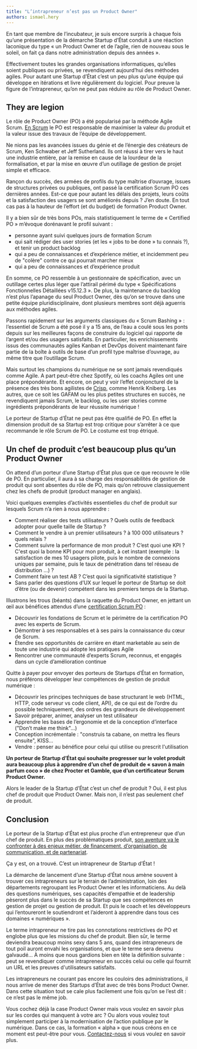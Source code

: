 ```yaml
---
title: "L’intrapreneur n’est pas un Product Owner"
authors: ismael.hery
---
```


En tant que membre de l’incubateur, je suis encore surpris à chaque fois qu’une présentation de la démarche Startup d’État conduit à une réaction laconique du type « un Product Owner et de l’agile, rien de nouveau sous le soleil, on fait ça dans notre administration depuis des années ».

Effectivement toutes les grandes organisations informatiques, qu’elles soient publiques ou privées, se revendiquent aujourd’hui des méthodes agiles. Pour autant une Startup d’État c’est un peu plus qu’une équipe qui développe en itérations et livre régulièrement du logiciel. Pour preuve la figure de l’intrapreneur, qu’on ne peut pas réduire au rôle de Product Owner.

<!--more-->

## They are legion

Le rôle de Product Owner (PO) a été popularisé par la méthode Agile Scrum. [En Scrum](https://www.scrumguides.org/scrum-guide.html#team-po) le PO est responsable de maximiser la valeur du produit et la valeur issue des travaux de l’équipe de développement.

Ne nions pas les avancées issues du génie et de l’énergie des créateurs de Scrum, Ken Schwaber et Jeff Sutherland. Ils ont réussi à tirer vers le haut une industrie entière, par la remise en cause de la lourdeur de la formalisation, et par la mise en œuvre d’un outillage de gestion de projet simple et efficace.

Rançon du succès, des armées de profils du type maîtrise d’ouvrage, issues de structures privées ou publiques, ont passé la certification Scrum PO ces dernières années. Est-ce que pour autant les délais des projets, leurs coûts et la satisfaction des usagers se sont améliorés depuis ? J’en doute. En tout cas pas à la hauteur de l’effort (et du budget) de formation Product Owner.

Il y a bien sûr de très bons POs, mais statistiquement le terme de « Certified PO » m’évoque dorénavant le profil suivant :

* personne ayant suivi quelques jours de formation Scrum
* qui sait rédiger des user stories (et les « jobs to be done » tu connais ?), et tenir un product backlog
* qui a peu de connaissances et d’expérience métier, et incidemment peu de "colère" contre ce qui pourrait marcher mieux 
* qui a peu de connaissances et d’expérience produit

En somme, ce PO ressemble à un gestionnaire de spécification, avec un outillage certes plus léger que l’attirail périmé du type « Spécifications Fonctionnelles Détaillées v15.12.3 ». De plus, la maintenance du backlog n’est plus l’apanage du seul Product Owner, dès qu’on se trouve dans une petite équipe pluridisciplinaire, dont plusieurs membres sont déjà aguerris aux méthodes agiles.

Passons rapidement sur les arguments classiques du « Scrum Bashing » : l’essentiel de Scrum a été posé il y a 15 ans, de l’eau a coulé sous les ponts depuis sur les meilleures façons de construire du logiciel qui rapporte de l’argent et/ou des usagers satisfaits. En particulier, les enrichissements issus des communautés agiles Kanban et DevOps doivent maintenant faire partie de la boîte à outils de base d’un profil type maîtrise d’ouvrage, au même titre que l’outillage Scrum.

Mais surtout les champions du numérique ne se sont jamais revendiqués comme Agile. A part peut-être chez Spotify, où les coachs Agiles ont une place prépondérante. Et encore, on peut y voir l’effet conjoncturel de la présence des très bons agilistes de [Crisp](http://dna.crisp.se/docs/index.html), comme Henrik Kniberg. Les autres, que ce soit les GAFAM ou les plus petites structures en succès, ne revendiquent jamais Scrum, le backlog, ou les user stories comme ingrédients prépondérants de leur réussite numérique !

Le porteur de Startup d’État ne peut pas être qualifié de PO. En effet la dimension produit de sa Startup est trop critique pour s’arrêter à ce que recommande le rôle Scrum de PO. Le costume est trop étriqué.

## Un chef de produit c’est beaucoup plus qu’un Product Owner

On attend d’un porteur d’une Startup d’État plus que ce que recouvre le rôle de PO. En particulier, il aura à sa charge des responsabilités de gestion de produit qui sont absentes du rôle de PO, mais qu’on retrouve classiquement chez les chefs de produit (product manager en anglais).

Voici quelques exemples d’activités essentielles du chef de produit sur lesquels Scrum n’a rien à nous apprendre :

* Comment réaliser des tests utilisateurs ? Quels outils de feedback adopter pour quelle taille de Startup ?
* Comment le vendre à un premier utilisateurs ? à 100 000 utilisateurs ? quels relais ?
* Comment suivre la performance de mon produit ? C’est quoi une KPI ? C'est quoi la bonne KPI pour mon produit, à cet instant (exemple : la satisfaction de mes 10 usagers pilote, puis le nombre de connexions uniques par semaine, puis le taux de pénétration dans tel réseau de distribution ...) ?
* Comment faire un test AB ? C’est quoi la significativité statistique ? 
* Sans parler des questions d’UX sur lequel le porteur de Startup se doit d’être (ou de devenir) compétent dans les premiers temps de la Startup.

Illustrons les trous (béants) dans la raquette du Product Owner, en jettant un œil aux bénéfices attendus d’une [certification Scrum PO](https://www.scrumalliance.org/certifications/practitioners/cspo-certification) :

* Découvrir les fondations de Scrum et le périmètre de la certification PO avec les experts de Scrum.
* Démontrer à ses responsables et à ses pairs la connaissance du cœur de Scrum.
* Étendre ses opportunités de carrière en étant marketable au sein de toute une industrie qui adopte les pratiques Agile
* Rencontrer une communauté d’experts Scrum, reconnus, et engagés dans un cycle d’amélioration continue

Quitte à payer pour envoyer des porteurs de Startups d’État en formation, nous préférons développer leur compétences de gestion de produit numérique :

* Découvrir les principes techniques de base structurant le web (HTML, HTTP, code serveur vs code client, API), de ce qui est de l’ordre du possible techniquement, des ordres des grandeurs de développement
* Savoir préparer, animer, analyser un test utilisateur
* Apprendre les bases de l’ergonomie et de la conception d’interface ("Don’t make me think"…)
* Conception incrémentale : "construis ta cabane, on mettra les fleurs ensuite", KISS…
* Vendre : penser au bénéfice pour celui qui utilise ou prescrit l'utilisation

__Un porteur de Startup d’État qui souhaite progresser sur le volet produit aura beaucoup plus à apprendre d’un chef de produit de « savon à main parfum coco » de chez Procter et Gamble, que d’un certificateur Scrum Product Owner.__

Alors le leader de la Startup d’État c’est un chef de produit ? Oui, il est plus chef de produit que Product Owner. Mais non, il n’est pas seulement chef de produit.

## Conclusion

Le porteur de la Startup d’État est plus proche d’un entrepreneur que d’un chef de produit. En plus des problématiques produit, [son aventure va le confronter à des enjeux métier, de financement, d’organisation, de communication, et de partenariat](https://beta.gouv.fr/2017/02/16/intrapreneur-startup-d-etat.html).

Ça y est, on a trouvé. C’est un intrapreneur de Startup d’État !

La démarche de lancement d’une Startup d’État nous amène souvent à trouver ces intrapreneurs sur le terrain de l’administration, loin des départements regroupant les Product Owner et les informaticiens. Au delà des questions numériques, ses capacités d’empathie et de leadership pèseront plus dans le succès de sa Startup que ses compétences en gestion de projet ou gestion de produit. Et puis le coach et les développeurs qui l’entoureront le soutiendront et l’aideront à apprendre dans tous ces domaines « numériques ».

Le terme intrapreneur ne tire pas les connotations restrictives de PO et englobe plus que les missions du chef de produit. Bien sûr, le terme deviendra beaucoup moins sexy dans 5 ans, quand des intrapreneurs de tout poil auront envahi les organisations, et que le terme sera devenu galvaudé… À moins que nous gardions bien en tête la définition suivante : peut se revendiquer comme intrapreneur en succès celui ou celle qui fournit un URL et les preuves d'utilisateurs satisfaits.

Les intrapreneurs ne courant pas encore les couloirs des administrations, il nous arrive de mener des Startups d’État avec de très bons Product Owner. Dans cette situation tout se cale plus facilement une fois qu’on se l’est dit : ce n’est pas le même job.

Vous cochez déjà la case Product Owner mais vous voulez en savoir plus sur les cordes qui manquent à votre arc ? Ou alors vous voulez tout simplement participer à la modernisation de l’action publique par le numérique. Dans ce cas, la formation « alpha » que nous créons en ce moment est peut-être pour vous. [Contactez-nous](mailto:contact@beta.gouv.fr) si vous voulez en savoir plus.
